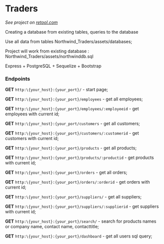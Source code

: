 # Traders
<p><i>See project on <a href='https://missislecter.retool.com/apps/a92c50b8-4efc-11ed-bdd4-e71af9a66539/northwind-db-001'> retool.com</a></i></p>
  <p>Creating a database from existing tables, queries to the database</p>
  <p>Use all data from tables Northwind_Traders/assets/databases;</p>
  <p>Project will work from existing database : Northwind_Traders/assets/northwinddb.sql</p>
  Express + PostgreSQL + Sequelize + Bootstrap
  
### Endpoints

**GET** <code>http:\\{your_host}:{your_port}/</code> - start page;

**GET** <code>http:\\{your_host}:{your_port}/employees</code> - get all employees;

**GET** <code>http:\\{your_host}:{your_port}/employees/:employeeid</code> - get employees with current id;

**GET** <code>http:\\{your_host}:{your_port/customers</code> - get all customers;

**GET** <code>http:\\{your_host}:{your_port}/customers/:customerid</code> - get customers with current id;

**GET** <code>http:\\{your_host}:{your_port}/products</code> - get all products;

**GET** <code>http:\\{your_host}:{your_port}/products/:productid</code> - get products with current id;

**GET** <code>http:\\{your_host}:{your_port}/orders</code> - get all orders;

**GET** <code>http:\\{your_host}:{your_port}/orders/:orderid</code> - get orders with current id;

**GET** <code>http:\\{your_host}:{your_port}/suppliers/</code> - get all suppliers;

**GET** <code>http:\\{your_host}:{your_port}/suppliers/:supplierid</code> - get suppliers with current id;

**GET** <code>http:\\{your_host}:{your_port}/search/</code> - search for products names or company name, contact name, contacttitle;

**GET** <code>http:\\{your_host}:{your_port}/dashboard</code> - get all users sql query;

